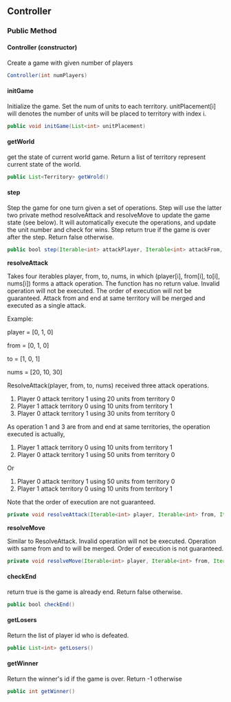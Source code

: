 ## Controller

### Public Method

#### Controller (constructor)

Create a game with given number of  players

```java
Controller(int numPlayers)
```

#### initGame

Initialize the game. Set the num of units  to each territory.  unitPlacement[i] will denotes the number of units will be placed to territory with index i. 

```java
public void initGame(List<int> unitPlacement)
```

#### getWorld

get the state of current world game. Return a list of territory represent current state of the world.

```java
public List<Territory> getWrold()
```


#### step

Step the game for one turn given a set of operations. Step will use the latter two private method resolveAttack and resolveMove to update the game state (see below). It will automatically execute the operations, and update the unit number and check for wins. Step return true if the game is over after the step. Return false otherwise.  

```java
public bool step(Iterable<int> attackPlayer, Iterable<int> attackFrom, Iterable<int> attackTo, Iterable<int> attackNums, Iterable<int> movePlayer, Iterable<int> moveFrom, Iterable<int> moveTo, Iterable<int> moveNums)
```

**resolveAttack**

Takes four iterables player, from, to, nums, in which (player[i], from[i], to[i], nums[i]) forms a attack operation. The function has no return value. Invalid operation will not be executed. The order of execution will not be guaranteed. Attack from and end at same territory will be merged and executed as a single attack.

Example: 

player = [0, 1, 0]

from = [0,  1, 0]

to = [1, 0, 1]

nums = [20, 10, 30]

ResolveAttack(player, from, to, nums) received three attack operations.

1. Player 0 attack territory 1 using 20 units from territory 0
2. Player 1 attack territory 0 using 10 units from territory 1
3. Player 0 attack territory 1 using 30 units from territory  0

As operation 1 and 3 are from and end at same territories, the operation executed is actually,

1. Player 1 attack territory 0 using 10 units from territory 1
2. Player 0 attack territory 1 using 50 units from territory 0

Or

1. Player 0 attack territory 1 using 50 units from territory 0
2. Player 1 attack territory 0 using 10 units from territory 1

Note that the order of execution are not guaranteed. 

```java
private void resolveAttack(Iterable<int> player, Iterable<int> from, Iterable<int> to, Iterable<int> nums);

```
**resolveMove**

Similar to ResolveAttack. Invalid operation will not be executed. Operation with same from and to will be merged. Order of execution is not guaranteed. 

```java
private void resolveMove(Iterable<int> player, Iterable<int> from, Iterable<int> to, Iterable<int> nums);
```

#### checkEnd

return true is the game is already end. Return false otherwise. 

```java
public bool checkEnd()
```

#### getLosers

Return the list of player id who is defeated. 

```java
public List<int> getLosers()
```

#### getWinner

Return the winner's id if the game is over. Return -1 otherwise

```java
public int getWinner()
```




